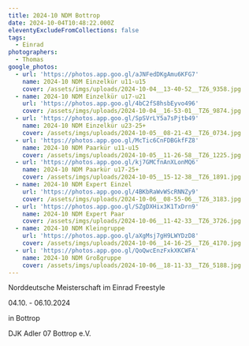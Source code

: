 ```yaml
---
title: 2024-10 NDM Bottrop
date: 2024-10-04T10:48:22.000Z
eleventyExcludeFromCollections: false
tags:
  - Einrad
photographers:
  - Thomas
google_photos:
  - url: 'https://photos.app.goo.gl/aJNFedDKgAmu6KFG7'
    name: 2024-10 NDM Einzelkür u11-u15
    cover: /assets/imgs/uploads/2024-10-04__13-40-52__TZ6_9358.jpg
  - name: 2024-10 NDM Einzelkür u17-u21
    url: 'https://photos.app.goo.gl/4bC2fS8hsbEyvo496'
    cover: /assets/imgs/uploads/2024-10-04__16-53-01__TZ6_9874.jpg
  - url: 'https://photos.app.goo.gl/SpSVrLY5a7sPjtb49'
    name: 2024-10 NDM Einzelkür u23-25+
    cover: /assets/imgs/uploads/2024-10-05__08-21-43__TZ6_0734.jpg
  - url: 'https://photos.app.goo.gl/McTic6CnFDBGkfFZ8'
    name: 2024-10 NDM Paarkür u11-u15
    cover: /assets/imgs/uploads/2024-10-05__11-26-58__TZ6_1225.jpg
  - url: 'https://photos.app.goo.gl/kj7GMCfnAnXLonMQ6'
    name: 2024-10 NDM Paarkür u17-25+
    cover: /assets/imgs/uploads/2024-10-05__15-12-38__TZ6_1891.jpg
  - name: 2024-10 NDM Expert Einzel
    url: 'https://photos.app.goo.gl/4BKbRaWvWScRNNZy9'
    cover: /assets/imgs/uploads/2024-10-06__08-55-06__TZ6_3183.jpg
  - url: 'https://photos.app.goo.gl/SZgDXHix3K1TxDrn9'
    name: 2024-10 NDM Expert Paar
    cover: /assets/imgs/uploads/2024-10-06__11-42-33__TZ6_3726.jpg
  - name: 2024-10 NDM Kleingruppe
    url: 'https://photos.app.goo.gl/aXgMsj7gH9LWYDzD8'
    cover: /assets/imgs/uploads/2024-10-06__14-16-25__TZ6_4170.jpg
  - url: 'https://photos.app.goo.gl/QoQwcEnzFxkXKCWFA'
    name: 2024-10 NDM Großgruppe
    cover: /assets/imgs/uploads/2024-10-06__18-11-33__TZ6_5188.jpg
---
```

Norddeutsche Meisterschaft im Einrad Freestyle

04.10. - 06.10.2024

in Bottrop

DJK Adler 07 Bottrop e.V.
